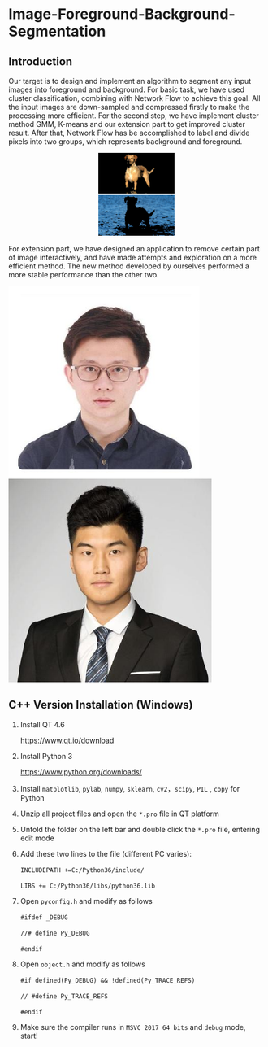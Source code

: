 Image-Foreground-Background-Segmentation
====
## Introduction
Our target is to design and implement an algorithm to segment any input images into foreground and background. For basic task, we have used cluster classification, combining with Network Flow to achieve this goal. All the input images are down-sampled and compressed firstly to make the processing more efficient. For the second step, we have implement cluster method GMM, K-means and our extension part to get improved cluster result. After that, Network Flow has be accomplished to label and divide pixels into two groups, which represents background and foreground. 

<div align=center><img width="150" height="80" src="https://github.com/ChenyuWang123/Image-Foreground-Background-Segmentation/blob/master/down3.png"/></div> 
<div align=center><img width="150" height="80" src="https://github.com/ChenyuWang123/Image-Foreground-Background-Segmentation/blob/master/down4.png"/></div>

For extension part, we have designed an application to remove certain part of image interactively, and have made attempts and exploration on a more efficient method. The new method developed by ourselves performed a more stable performance than the other two.

![](https://github.com/ChenyuWang123/Image-Foreground-Background-Segmentation/blob/master/Python(Include%20UI)/6.JPG)
![](https://github.com/ChenyuWang123/Image-Foreground-Background-Segmentation/blob/master/Python(Include%20UI)/7.jpg)


## C++ Version Installation (Windows)
1. Install QT 4.6

     https://www.qt.io/download

2. Install Python 3

     https://www.python.org/downloads/

3. Install `matplotlib`, `pylab`, `numpy`, `sklearn`, `cv2`，`scipy`, `PIL` , `copy` for Python

4. Unzip all project files and open the `*.pro` file in QT platform

5. Unfold the folder on the left bar and double click the `*.pro` file, entering edit mode

6. Add these two lines to the file (different PC varies):

     `INCLUDEPATH +=C:/Python36/include/`

     `LIBS += C:/Python36/libs/python36.lib`
     
7. Open `pyconfig.h` and modify as follows

     `#ifdef _DEBUG` 
     
     `//# define Py_DEBUG` 
     
     `#endif`
     
8. Open `object.h` and modify as follows

     `#if defined(Py_DEBUG) && !defined(Py_TRACE_REFS)`
     
     `// #define Py_TRACE_REFS`
     
     `#endif`
     
9. Make sure the compiler runs in `MSVC 2017 64 bits` and `debug` mode, start!
     
